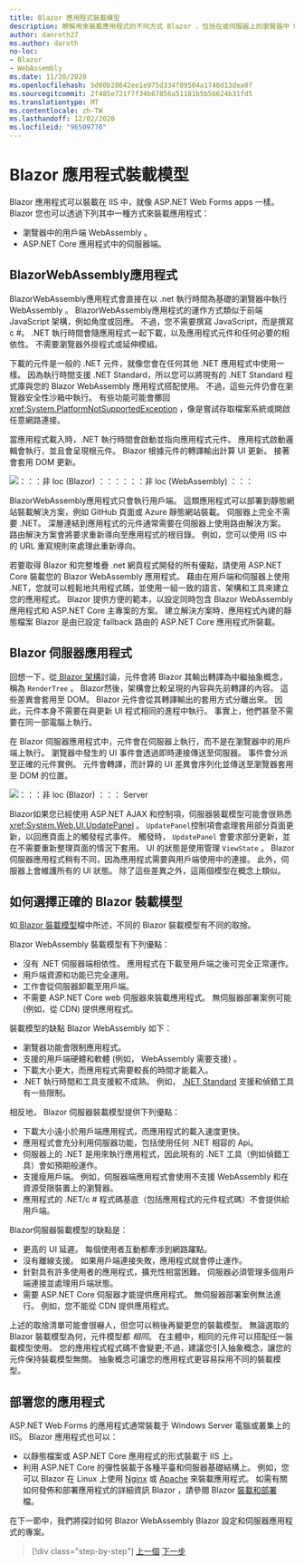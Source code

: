```yaml
---
title: Blazor 應用程式裝載模型
description: 瞭解用來裝載應用程式的不同方式 Blazor ，包括在或伺服器上的瀏覽器中 WebAssembly 。
author: danroth27
ms.author: daroth
no-loc:
- Blazor
- WebAssembly
ms.date: 11/20/2020
ms.openlocfilehash: 5d80b28642ee1e975d334f89504a1748d13dea8f
ms.sourcegitcommit: 2f485e721f7f34b87856a51181b5b56624b31fd5
ms.translationtype: MT
ms.contentlocale: zh-TW
ms.lasthandoff: 12/02/2020
ms.locfileid: "96509776"
---
```

# <a name="no-locblazor-app-hosting-models"></a>Blazor 應用程式裝載模型

Blazor 應用程式可以裝載在 IIS 中，就像 ASP.NET Web Forms apps 一樣。 Blazor 您也可以透過下列其中一種方式來裝載應用程式：

- 瀏覽器中的用戶端 WebAssembly 。
- ASP.NET Core 應用程式中的伺服器端。

## <a name="no-locblazor-no-locwebassembly-apps"></a>BlazorWebAssembly應用程式

BlazorWebAssembly應用程式會直接在以 .net 執行時間為基礎的瀏覽器中執行 WebAssembly 。 BlazorWebAssembly應用程式的運作方式類似于前端 JavaScript 架構，例如角度或回應。 不過，您不需要撰寫 JavaScript，而是撰寫 c #。 .NET 執行時間會隨應用程式一起下載，以及應用程式元件和任何必要的相依性。 不需要瀏覽器外掛程式或延伸模組。

下載的元件是一般的 .NET 元件，就像您會在任何其他 .NET 應用程式中使用一樣。 因為執行時間支援 .NET Standard，所以您可以將現有的 .NET Standard 程式庫與您的 Blazor WebAssembly 應用程式搭配使用。 不過，這些元件仍會在瀏覽器安全性沙箱中執行。 有些功能可能會擲回 <xref:System.PlatformNotSupportedException> ，像是嘗試存取檔案系統或開啟任意網路連接。

當應用程式載入時，.NET 執行時間會啟動並指向應用程式元件。 應用程式啟動邏輯會執行，並且會呈現根元件。 Blazor 根據元件的轉譯輸出計算 UI 更新。 接著會套用 DOM 更新。

![：：：非 loc (Blazor) ：：：：：：非 loc (WebAssembly) ：：：](media/hosting-models/blazor-webassembly.png)

BlazorWebAssembly應用程式只會執行用戶端。 這類應用程式可以部署到靜態網站裝載解決方案，例如 GitHub 頁面或 Azure 靜態網站裝載。 伺服器上完全不需要 .NET。 深層連結到應用程式的元件通常需要在伺服器上使用路由解決方案。 路由解決方案會將要求重新導向至應用程式的根目錄。 例如，您可以使用 IIS 中的 URL 重寫規則來處理此重新導向。

若要取得 Blazor 和完整堆疊 .net 網頁程式開發的所有優點，請使用 ASP.NET Core 裝載您的 Blazor WebAssembly 應用程式。 藉由在用戶端和伺服器上使用 .NET，您就可以輕鬆地共用程式碼，並使用一組一致的語言、架構和工具來建立您的應用程式。 Blazor 提供方便的範本，以設定同時包含 Blazor WebAssembly 應用程式和 ASP.NET Core 主專案的方案。 建立解決方案時，應用程式內建的靜態檔案 Blazor 是由已設定 fallback 路由的 ASP.NET Core 應用程式所裝載。

## <a name="no-locblazor-server-apps"></a>Blazor 伺服器應用程式

回想一下，從[ Blazor 架構](architecture-comparison.md#blazor)討論，元件會將 Blazor 其輸出轉譯為中繼抽象概念，稱為 `RenderTree` 。 Blazor然後，架構會比較呈現的內容與先前轉譯的內容。 這些差異會套用至 DOM。 Blazor 元件會從其轉譯輸出的套用方式分離出來。 因此，元件本身不需要在與更新 UI 程式相同的進程中執行。 事實上，他們甚至不需要在同一部電腦上執行。

在 Blazor 伺服器應用程式中，元件會在伺服器上執行，而不是在瀏覽器中的用戶端上執行。 瀏覽器中發生的 UI 事件會透過即時連接傳送至伺服器。 事件會分派至正確的元件實例。 元件會轉譯，而計算的 UI 差異會序列化並傳送至瀏覽器套用至 DOM 的位置。

![：：：非 loc (Blazor) ：：： Server](media/hosting-models/blazor-server.png)

Blazor如果您已經使用 ASP.NET AJAX 和控制項，伺服器裝載模型可能會很熟悉 <xref:System.Web.UI.UpdatePanel> 。 `UpdatePanel`控制項會處理套用部分頁面更新，以回應頁面上的觸發程式事件。 觸發時， `UpdatePanel` 會要求部分更新，並在不需要重新整理頁面的情況下套用。 UI 的狀態是使用管理 `ViewState` 。 Blazor 伺服器應用程式稍有不同，因為應用程式需要與用戶端使用中的連接。 此外，伺服器上會維護所有的 UI 狀態。 除了這些差異之外，這兩個模型在概念上類似。

## <a name="how-to-choose-the-right-no-locblazor-hosting-model"></a>如何選擇正確的 Blazor 裝載模型

如[ Blazor 裝載模型](/aspnet/core/blazor/hosting-models)檔中所述，不同的 Blazor 裝載模型有不同的取捨。

Blazor WebAssembly 裝載模型有下列優點：

- 沒有 .NET 伺服器端相依性。 應用程式在下載至用戶端之後可完全正常運作。
- 用戶端資源和功能已完全運用。
- 工作會從伺服器卸載至用戶端。
- 不需要 ASP.NET Core web 伺服器來裝載應用程式。 無伺服器部署案例可能 (例如，從 CDN) 提供應用程式。

裝載模型的缺點 Blazor WebAssembly 如下：

- 瀏覽器功能會限制應用程式。
- 支援的用戶端硬體和軟體 (例如， WebAssembly 需要支援) 。
- 下載大小更大，而應用程式需要較長的時間才能載入。
- .NET 執行時間和工具支援較不成熟。 例如， [.NET Standard](../../standard/net-standard.md) 支援和偵錯工具有一些限制。

相反地， Blazor 伺服器裝載模型提供下列優點：

- 下載大小遠小於用戶端應用程式，而應用程式的載入速度更快。
- 應用程式會充分利用伺服器功能，包括使用任何 .NET 相容的 Api。
- 伺服器上的 .NET 是用來執行應用程式，因此現有的 .NET 工具（例如偵錯工具）會如預期般運作。
- 支援瘦用戶端。 例如，伺服器端應用程式會使用不支援 WebAssembly 和在資源受限裝置上的瀏覽器。
- 應用程式的 .NET/c # 程式碼基底（包括應用程式的元件程式碼）不會提供給用戶端。

Blazor伺服器裝載模型的缺點是：

- 更高的 UI 延遲。 每個使用者互動都牽涉到網路躍點。
- 沒有離線支援。 如果用戶端連接失敗，應用程式就會停止運作。
- 針對具有許多使用者的應用程式，擴充性相當困難。 伺服器必須管理多個用戶端連接並處理用戶端狀態。
- 需要 ASP.NET Core 伺服器才能提供應用程式。 無伺服器部署案例無法進行。 例如，您不能從 CDN 提供應用程式。

上述的取捨清單可能會很嚇人，但您可以稍後再變更您的裝載模型。 無論選取的 Blazor 裝載模型為何，元件模型都 *相同*。 在主體中，相同的元件可以搭配任一裝載模型使用。 您的應用程式程式碼不會變更;不過，建議您引入抽象概念，讓您的元件保持裝載模型無關。 抽象概念可讓您的應用程式更容易採用不同的裝載模型。

## <a name="deploy-your-app"></a>部署您的應用程式

ASP.NET Web Forms 的應用程式通常裝載于 Windows Server 電腦或叢集上的 IIS。 Blazor 應用程式也可以：

- 以靜態檔案或 ASP.NET Core 應用程式的形式裝載于 IIS 上。
- 利用 ASP.NET Core 的彈性裝載于各種平臺和伺服器基礎結構上。 例如，您可以 Blazor 在 Linux 上使用 [Nginx](/aspnet/core/host-and-deploy/linux-nginx) 或 [Apache](/aspnet/core/host-and-deploy/linux-apache) 來裝載應用程式。 如需有關如何發佈和部署應用程式的詳細資訊 Blazor ，請參閱 Blazor [裝載和部署](/aspnet/core/host-and-deploy/blazor/) 檔。

在下一節中，我們將探討如何 Blazor WebAssembly Blazor 設定和伺服器應用程式的專案。

>[!div class="step-by-step"]
>[上一個](architecture-comparison.md) 
>[下一步](project-structure.md)
